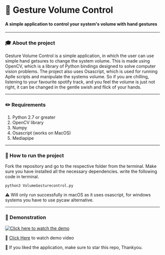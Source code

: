# :loudspeaker:  Gesture Volume Control
#### A simple application to control your system's volume with hand gestures
---
### :mortar_board:  About the project

Gesture Volume Control is a simple application, in which the user can use simple hand getsures to change the system volume. This is made using OpenCV,
which is a library of Python bindings designed to solve computer vision problems. The project also uses Osascript, which is used for running Aplle scripts 
and manipulate the systems volume. So if you are chilling, listening to your favourite spotify track, 
and you feel the volume is just not right, it can be changed in the gentle swish and flick of your hands.

---
### :pencil2: Requirements

1) Python 2.7 or greater
2) OpenCV library 
3) Numpy
4) Osascript (works on MacOS)
5) Mediapipe

---
### :checkered_flag: How to run the project

Fork the repository and go to the respective folder from the terminal. Make sure you have installed all the necessary dependencies. write the following code in 
terminal.

```
python3 VolumeGesturecontrol.py
```
:warning: Will only run successfully in macOS as it uses osascript, for windows systems you have to use pycaw alternative.

---
### :circus_tent: Demonstration

[![Click here to watch the demo](https://i.postimg.cc/ydhR0CWN/Screenshot-2021-12-05-at-4-27-19-PM.png)](https://www.youtube.com/watch?v=https://youtu.be/A-CcfWS_IeI)

:round_pushpin: [Click Here](https://youtu.be/A-CcfWS_IeI) to watch demo video


:star2: If you liked the application, make sure to star this repo, Thankyou.
